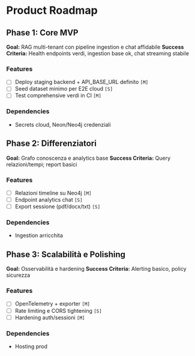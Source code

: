 # Product Roadmap

## Phase 1: Core MVP

**Goal:** RAG multi-tenant con pipeline ingestion e chat affidabile
**Success Criteria:** Health endpoints verdi, ingestion base ok, chat streaming stabile

### Features
- [ ] Deploy staging backend + API_BASE_URL definito `[M]`
- [ ] Seed dataset minimo per E2E cloud `[S]`
- [ ] Test comprehensive verdi in CI `[M]`

### Dependencies
- Secrets cloud, Neon/Neo4j credenziali

## Phase 2: Differenziatori

**Goal:** Grafo conoscenza e analytics base
**Success Criteria:** Query relazioni/tempi; report basici

### Features
- [ ] Relazioni timeline su Neo4j `[M]`
- [ ] Endpoint analytics chat `[S]`
- [ ] Export sessione (pdf/docx/txt) `[S]`

### Dependencies
- Ingestion arricchita

## Phase 3: Scalabilità e Polishing

**Goal:** Osservabilità e hardening
**Success Criteria:** Alerting basico, policy sicurezza

### Features
- [ ] OpenTelemetry + exporter `[M]`
- [ ] Rate limiting e CORS tightening `[S]`
- [ ] Hardening auth/sessioni `[M]`

### Dependencies
- Hosting prod
